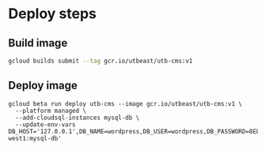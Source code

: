 # Deploy steps
## Build image
```sh
gcloud builds submit --tag gcr.io/utbeast/utb-cms:v1
```
## Deploy image
```
gcloud beta run deploy utb-cms --image gcr.io/utbeast/utb-cms:v1 \
  --platform managed \
  --add-cloudsql-instances mysql-db \
  --update-env-vars DB_HOST='127.0.0.1',DB_NAME=wordpress,DB_USER=wordpress,DB_PASSWORD=8ELHns62aPh25dpe,CLOUDSQL_INSTANCE='utbeast:europe-west1:mysql-db'
```
